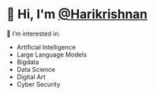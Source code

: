 # 👋 Hi, I'm [@Harikrishnan](https://github.com/HarikrishnanK9/)

👀 I’m interested in:
- Artificial Intelligence
- Large Language Models
- Bigdata
- Data Science
- Digital Art
- Cyber Security
